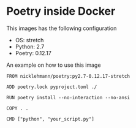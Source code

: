 Poetry inside Docker
====================

This images has the following configuration

- OS: stretch
- Python: 2.7
- Poetry: 0.12.17

An example on how to use this image

```
FROM nicklehmann/poetry:py2.7-0.12.17-stretch

ADD poetry.lock pyproject.toml ./

RUN poetry install --no-interaction --no-ansi

COPY . .

CMD ["python", "your_script.py"]
```
